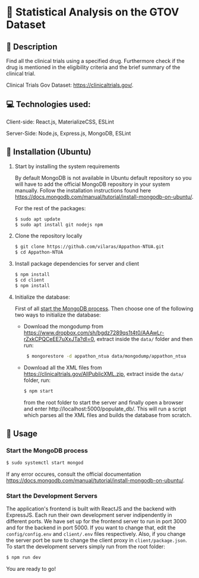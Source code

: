 # :pill: Statistical Analysis on the GTOV Dataset


## :memo: Description

Find all the clinical trials using a specified drug. Furthermore check if the drug is mentioned in the eligibility criteria and the brief summary of the clinical trial.



Clinical Trials Gov Dataset: https://clinicaltrials.gov/.



## :computer: Technologies used:

Client-side: React.js, MaterializeCSS, ESLint

Server-Side: Node.js, Express.js, MongoDB, ESLint



## :hammer: Installation (Ubuntu)

1. Start by installing the system requirements 

   By default MongoDB is not available in Ubuntu default repository so you will have to add the official MongoDB repository in your system manually. Follow the installation instructions found here https://docs.mongodb.com/manual/tutorial/install-mongodb-on-ubuntu/.

   

   For the rest of the packages:

   ```bash
   $ sudo apt update
   $ sudo apt install git nodejs npm 
   ```

   
   
2. Clone the repository locally

   ```bash
   $ git clone https://github.com/vilaras/Appathon-NTUA.git
   $ cd Appathon-NTUA
   ```
   
   
   
3. Install package dependencies for server and client

   ```bash
   $ npm install
   $ cd client
   $ npm install 
   ```

   

4. Initialize the database:

      First of all [start the MongoDB process](#start-the-mongodb-process). Then choose one of the following two ways to initialize the database:

   * Download the mongodump from https://www.dropbox.com/sh/bgdz7289qs1t4t0/AAAwLr-rZxkCPQCeEE7uXxJTa?dl=0, extract inside the `data/` folder and then run:
   
       ```bash
        $ mongorestore -d appathon_ntua data/mongodump/appathon_ntua
       ```

    *  Download all the XML files from https://clinicaltrials.gov/AllPublicXML.zip, extract inside the `data/` folder, run:
   
       ```bash
       $ npm start
       ```
       
       from the root folder to start the server and finally open a browser and enter http://localhost:5000/populate_db/. This will run a script which parses all the XML files and builds the database from scratch.
       
       


## :tada: Usage

### Start the MongoDB process 

```bash
$ sudo systemctl start mongod
```

If any error occures, consult the official documentation https://docs.mongodb.com/manual/tutorial/install-mongodb-on-ubuntu/.



### Start the Development Servers

The application's frontend is built with ReactJS and the backend with ExpressJS. Each run their own development server indipendently in different ports. We have set up for the frontend server to run in port 3000 and for the backend in port 5000. If you want to change that, edit the `config/config.env` and `client/.env` files respectively. Also, if you change the server port be sure to change the client proxy in `client/package.json`. To start the development servers simply run from the root folder:

```bash
$ npm run dev
```

You are  ready to go! 

